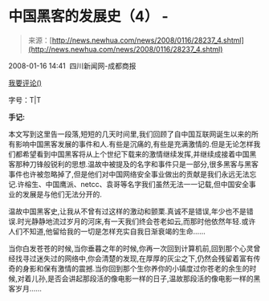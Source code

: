 <!--yml
category: 历史
date: 2022-11-04 11:29:01
-->

# 中国黑客的发展史（4） -

> 来源：[http://news.newhua.com/news/2008/0116/28237_4.shtml](http://news.newhua.com/news/2008/0116/28237_4.shtml)

2008-01-16 14:41  四川新闻网-成都商报    

[我要评论()](http://app.newhua.com/?app=comment&controller=comment&action=index&topicid=)

字号：T|T

**手记:**

本文写到这里告一段落,短短的几天时间里,我们回顾了自中国互联网诞生以来的所有影响中国黑客发展的事件和人.有些是沉痛的,有些是充满激情的.但是无论怎样我们都希望看到中国黑客将从上个世纪下载来的激情继续发挥,并继续成接着中国黑客那种刀锋般锐利的思想.温故中被提及的名字和事件只是一部分,很多黑客与黑客事件也许被忽略掉了,但是他们对中国网络安全事业做出的贡献是我们永远无法忘记.许榕生、中国鹰派、netcc、袁哥等名字我们虽然无法一一记载,但中国安全事业的发展是与他们无法分开的.

温故中国黑客史,让我从不曾有过这样的激动和颤栗.真诚不是错误,年少也不是错误.时光静静地流过岁月的河床,有一天我们终会苍老如云,而那时他依然年轻.或许人们不知道,他留给我的一切是怎样充实自我日渐衰竭的生命……

当你白发苍苍的时候,当你垂暮之年的时候,你再一次回到计算机前,回到那个心灵曾经找寻过迷失过的网络中,你会清楚的发现,在厚厚的灰尘之下,仍然会残留着富有传奇的身影和保有激情的震撼.当你回到那个生你养你的小镇度过你苍老的余生的时候,对着儿孙,是否会讲起那段活的像电影一样的日子,温故那段活的像电影一样的黑客岁月……